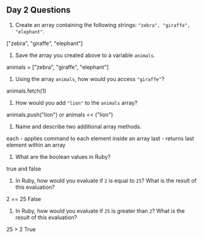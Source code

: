 ## Day 2 Questions

1. Create an array containing the following strings: `"zebra", "giraffe", "elephant"`.

["zebra", "giraffe", "elephant"]

1. Save the array you created above to a variable `animals`.

animals = ["zebra", "giraffe", "elephant"]

1. Using the array `animals`, how would you access `"giraffe"`?

animals.fetch(1)

1. How would you add `"lion"` to the `animals` array?

animals.push("lion") or animals << ("lion")

1. Name and describe two additional array methods.

each - applies command to each element inside an array
last - returns last element within an array

1. What are the boolean values in Ruby?

true and false

1. In Ruby, how would you evaluate if `2` is equal to `25`? What is the result of this evaluation?

2 == 25 False

1. In Ruby, how would you evaluate if `25` is greater than `2`? What is the result of this evaluation?

25 > 2 True
